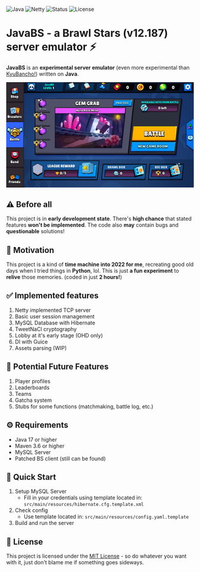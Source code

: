 ![Java](https://img.shields.io/badge/Java-17+-orange?logo=openjdk) ![Netty](https://img.shields.io/badge/Netty-4.x-blue) ![Status](https://img.shields.io/badge/Status-Early_Development-red) ![License](https://img.shields.io/badge/License-MIT-green)
# JavaBS - a Brawl Stars (v12.187) server emulator ⚡
**JavaBS** is an **experimental server emulator** (even more experimental than [KyuBancho!](https://gitlab.com/root-7325/kyu-bancho)) written on **Java**.

![Running JavaBS](screenshots/main.png)

## ⚠️ Before all
This project is in **early development state**. There's **high chance** that stated features **won't be implemented**. The code also **may** contain bugs and **questionable** solutions!

## 💭 Motivation
This project is a kind of **time machine into 2022 for me**, recreating good old days when I tried things in **Python**, lol. This is just **a fun experiment** to **relive** those memories. (coded in just **2 hours!**) 

## ✅ Implemented features
1. Netty implemented TCP server
2. Basic user session management
3. MySQL Database with Hibernate
4. TweetNaCl cryptography
5. Lobby at it's early stage (OHD only)
6. DI with Guice
7. Assets parsing (WIP)

## 🚧 Potential Future Features
1. Player profiles
2. Leaderboards
3. Teams
4. Gatcha system
5. Stubs for some functions (matchmaking, battle log, etc.)

## ⚙️ Requirements
- Java 17 or higher
- Maven 3.6 or higher
- MySQL Server
- Patched BS client (still can be found)

## 🚀 Quick Start
1. Setup MySQL Server
    - Fill in your credentials using template located in: `src/main/resources/hibernate.cfg.template.xml`
2. Check config
    - Use template located in: `src/main/resources/config.yaml.template`
3. Build and run the server

## 📃 License
This project is licensed under the [MIT License](LICENSE) - so do whatever you want with it, just don't blame me if something goes sideways.